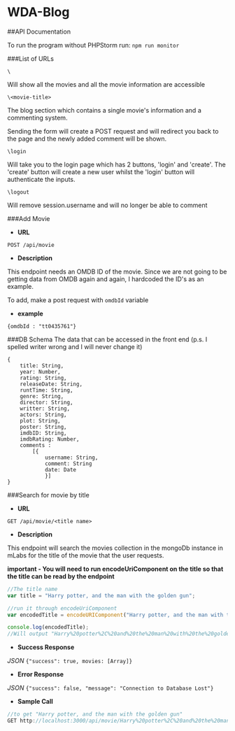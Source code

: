 # WDA-Blog

##API Documentation

To run the program without PHPStorm run: `npm run monitor`


###List of URLs
```
\
```
Will show all the movies and all the movie information are accessible

```
\<movie-title>
```
The blog section which contains a single movie's information
and a commenting system.

Sending the form will create a POST request and will redirect you back to the page and the newly added comment will be shown.

```
\login
```
Will take you to the login page which has 2 buttons, 'login' and 'create'. The 'create' button will create a new user whilst the 'login' button will authenticate the inputs.

```
\logout
```
Will remove session.username and will no longer be able to comment

###Add Movie
* **URL**
```
POST /api/movie
```

* **Description**

This endpoint needs an OMDB ID of the movie. Since we are not going to be getting data from OMDB again and again, I hardcoded the ID's as an example.

To add, make a post request with `omdbId` variable

* **example**
```
{omdbId : "tt0435761"}
```
###DB Schema
The data that can be accessed in the front end (p.s. I spelled writer wrong and I will never change it)

```
{
    title: String,
    year: Number,
    rating: String,
    releaseDate: String,
    runtTime: String,
    genre: String,
    director: String,
    writter: String,
    actors: String,
    plot: String,
    poster: String,
    imdbID: String,
    imdbRating: Number,
    comments :
        [{
            username: String,
            comment: String
            date: Date
            }]
}
```


###Search for movie by title
* **URL**
```
GET /api/movie/<title name>
```

* **Description**

This endpoint will search the movies collection in the mongoDb instance in mLabs
for the title of the movie that the user requests.

**important - You will need to run encodeUriComponent on the title so that
the title can be read by the endpoint**

```javascript
//The title name
var title = "Harry potter, and the man with the golden gun";

//run it through encodeUriComponent
var encodedTitle = encodeURIComponent("Harry potter, and the man with the golden gun");

console.log(encodedTitle);
//Will output "Harry%20potter%2C%20and%20the%20man%20with%20the%20golden%20gun"

```

* **Success Response**

*JSON* `{"success": true, movies: [Array]}`

* **Error Response**

*JSON* `{"success": false, "message": "Connection to Database Lost"}`

* **Sample Call**
```javascript
//to get "Harry potter, and the man with the golden gun"
GET http://localhost:3000/api/movie/Harry%20potter%2C%20and%20the%20man%20with%20the%20golden%20gun
```
